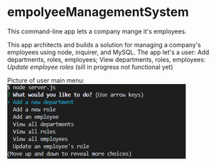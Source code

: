 # empolyeeManagementSystem
This command-line app lets a company mange it's employees.

This app architects and builds a solution for managing a company's employees using node, inquirer, and MySQL.
The app let's a user:
Add departments, roles, employees;
View departments, roles, employees:
*Update employee roles* (sill in progress not functional yet)

Picture of user main menu:
![](/images/menu.JPG)
